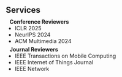 <h1 id="services"></h1>

<h2 style="margin: 30px 0px 10px;">Services</h2>

<h4 style="margin:0 10px 0;">Conference Reviewers</h4>

<ul style="margin:0 0 5px;">
  <li>ICLR 2025</li>
  <li>NeurIPS 2024</li>
  <li>ACM Multimedia 2024</li>
</ul>

<h4 style="margin:0 10px 0;">Journal Reviewers</h4>

<ul style="margin:0 0 5px;">
  <li>IEEE Transactions on Mobile Computing</li>
  <li>IEEE Internet of Things Journal</li>
  <li>IEEE Network</li>
</ul>